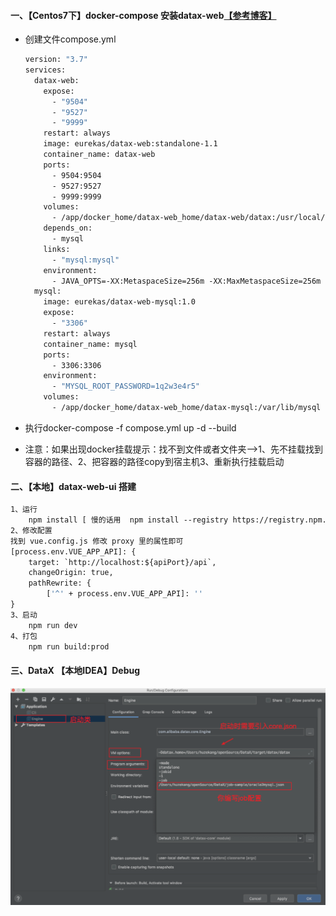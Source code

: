 #### 一、【Centos7下】docker-compose 安装datax-web[【参考博客】](https://www.e-learn.cn/topic/4044651)

* 创建文件compose.yml
  ```dockerfile
  version: "3.7"
  services:
    datax-web:
      expose:
        - "9504"
        - "9527"
        - "9999"
      restart: always
      image: eurekas/datax-web:standalone-1.1
      container_name: datax-web
      ports:
        - 9504:9504
        - 9527:9527
        - 9999:9999
      volumes:
        - /app/docker_home/datax-web_home/datax-web/datax:/usr/local/datax
      depends_on:
        - mysql
      links:
        - "mysql:mysql"
      environment:
        - JAVA_OPTS=-XX:MetaspaceSize=256m -XX:MaxMetaspaceSize=256m -Xms1024m -Xmx2048m -Xmn256m -Xss256k
    mysql:
      image: eurekas/datax-web-mysql:1.0
      expose:
        - "3306"
      restart: always
      container_name: mysql
      ports:
        - 3306:3306
      environment:
        - "MYSQL_ROOT_PASSWORD=1q2w3e4r5"
      volumes:
        - /app/docker_home/datax-web_home/datax-mysql:/var/lib/mysql
  ```

* 执行docker-compose -f compose.yml up -d --build
* 注意：如果出现docker挂载提示：找不到文件或者文件夹-->1、先不挂载找到容器的路径、2、把容器的路径copy到宿主机3、重新执行挂载启动

#### 二、【本地】datax-web-ui 搭建

```dockerfile
1、运行
    npm install [ 慢的话用  npm install --registry https://registry.npm.taobao.org]
2、修改配置
找到 vue.config.js 修改 proxy 里的属性即可
[process.env.VUE_APP_API]: {    
    target: `http://localhost:${apiPort}/api`,    
    changeOrigin: true,    
    pathRewrite: {      
        ['^' + process.env.VUE_APP_API]: ''    
}
3、启动
    npm run dev
4、打包
    npm run build:prod
```

#### 三、DataX 【本地IDEA】Debug

![](assets/Image(148)-20220117173217-v6ukjgx.png)![]()
